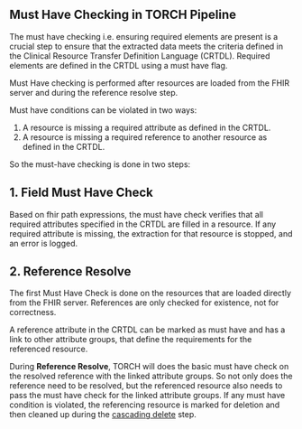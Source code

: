 ## Must Have Checking in TORCH Pipeline

The must have checking i.e. ensuring required elements are present is a crucial step to ensure
that the extracted data meets the criteria defined in the Clinical Resource Transfer Definition Language (CRTDL).
Required elements are defined in the CRTDL using a must have flag.

Must Have checking is performed after resources are loaded from the FHIR server and during the reference resolve step.

Must have conditions can be violated in two ways:
1. A resource is missing a required attribute as defined in the CRTDL.
2. A resource is missing a required reference to another resource as defined in the CRTDL.

So the must-have checking is done in two steps:

## 1. **Field Must Have Check**

Based on fhir path expressions, the must have check verifies that all required attributes specified in the CRTDL are
filled in a resource.
If any required attribute is missing, the extraction for that resource is stopped, and an error is logged.

## 2. **Reference Resolve**

The first Must Have Check is done on the resources that are loaded directly from the FHIR server.
References are only checked for existence, not for correctness.

A reference attribute in the CRTDL can be marked as must have and has a link to other attribute groups,
that define the requirements for the referenced resource.

During **Reference Resolve**, TORCH will does the basic must have check on the resolved reference with the linked
attribute
groups.
So not only does the reference need to be resolved, but the referenced resource also needs to pass the must have check
for the linked attribute groups.
If any must have condition is violated, the referencing resource is marked for deletion and then cleaned up during
the [cascading delete](cascading-delete.md) step.

